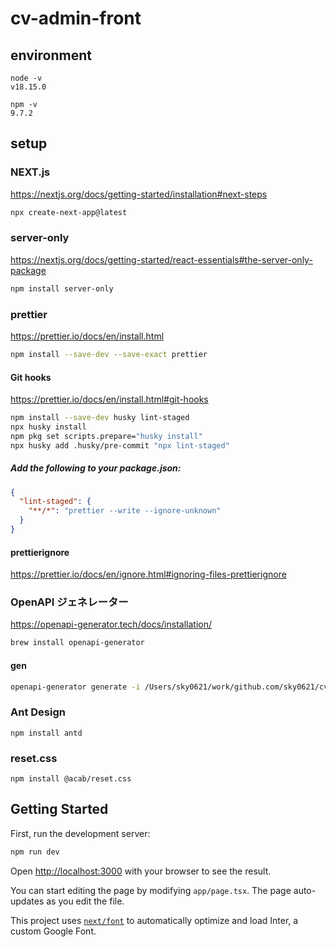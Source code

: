 # cv-admin-front

## environment

```
node -v
v18.15.0

npm -v
9.7.2
```

## setup

### NEXT.js

https://nextjs.org/docs/getting-started/installation#next-steps

```bash
npx create-next-app@latest
```

### server-only

https://nextjs.org/docs/getting-started/react-essentials#the-server-only-package

```bash
npm install server-only
```

### prettier

https://prettier.io/docs/en/install.html

```bash
npm install --save-dev --save-exact prettier
```

#### Git hooks

https://prettier.io/docs/en/install.html#git-hooks

```bash
npm install --save-dev husky lint-staged
npx husky install
npm pkg set scripts.prepare="husky install"
npx husky add .husky/pre-commit "npx lint-staged"
```

##### Add the following to your package.json:

```json
{
  "lint-staged": {
    "**/*": "prettier --write --ignore-unknown"
  }
}
```

#### prettierignore

https://prettier.io/docs/en/ignore.html#ignoring-files-prettierignore

### OpenAPI ジェネレーター

https://openapi-generator.tech/docs/installation/

```bash
brew install openapi-generator
```

#### gen

```bash
openapi-generator generate -i /Users/sky0621/work/github.com/sky0621/cv-admin/schema/openapi.yml -g typescript-fetch -o ./lib/api/
```

### Ant Design

```
npm install antd
```

### reset.css

```
npm install @acab/reset.css
```

## Getting Started

First, run the development server:

```bash
npm run dev
```

Open [http://localhost:3000](http://localhost:3000) with your browser to see the result.

You can start editing the page by modifying `app/page.tsx`. The page auto-updates as you edit the file.

This project uses [`next/font`](https://nextjs.org/docs/basic-features/font-optimization) to automatically optimize and
load Inter, a custom Google Font.
